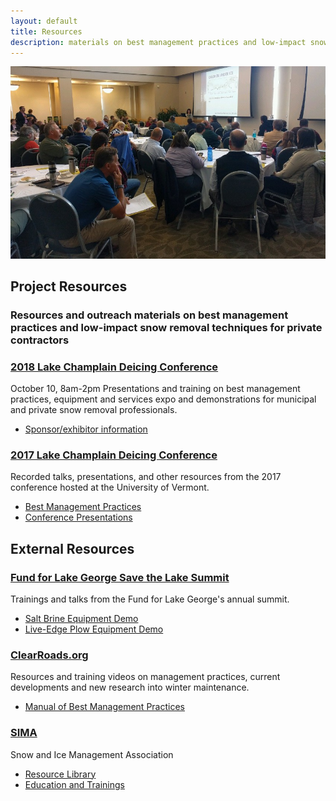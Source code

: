 ```yaml
---
layout: default
title: Resources
description: materials on best management practices and low-impact snow removal techniques for private contractors
---
```


![Deicing Conference](/assets/deicing-conference.jpg)

## Project Resources

<h3 class="featured-text">Resources and outreach materials on best management practices and low-impact snow removal techniques for private contractors</h3>

### [2018 Lake Champlain Deicing Conference](https://www.uvm.edu/seagrant/deicing-conference)

October 10, 8am-2pm
Presentations and training on best management practices, equipment and services expo and demonstrations for municipal and private snow removal professionals.
- [Sponsor/exhibitor information](https://www.uvm.edu/seagrant/sites/default/files/uploads/ExhibitSponsorBrochure2018_FINAL.pdf)

### [2017 Lake Champlain Deicing Conference](https://lcwroadsalt.wixsite.com/conference)

Recorded talks, presentations, and other resources from the 2017 conference hosted at the University of Vermont.
- [Best Management Practices](https://lcwroadsalt.wixsite.com/conference/bmp-s)
- [Conference Presentations](https://lcwroadsalt.wixsite.com/conference/2017-conference)

<div class="line-break"></div>

## External Resources

### [Fund for Lake George Save the Lake Summit](https://fundforlakegeorge.org/saltsummit2015)

Trainings and talks from the Fund for Lake George's annual summit.
- [Salt Brine Equipment Demo](https://www.youtube.com/watch?v=KOasDmnEBzo)
- [Live-Edge Plow Equipment Demo](https://www.youtube.com/watch?v=se2cTVPa0SY)

### [ClearRoads.org](http://clearroads.org/)

Resources and training videos on management practices, current developments and new research into winter maintenance.
- [Manual of Best Management Practices](http://clearroads.org/wp-content/uploads/dlm_uploads/0537_2015-Clear-Roads-Best-Practice-Guide-WEB.pdf)

### [SIMA](https://sima.org)

Snow and Ice Management Association
- [Resource Library](https://www.sima.org/resource/library)
- [Education and Trainings](https://www.sima.org/education)